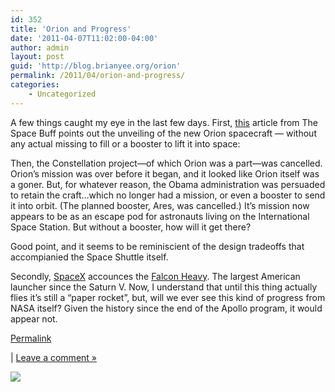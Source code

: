 ```yaml
---
id: 352
title: 'Orion and Progress'
date: '2011-04-07T11:02:00-04:00'
author: admin
layout: post
guid: 'http://blog.brianyee.org/orion'
permalink: /2011/04/orion-and-progress/
categories:
    - Uncategorized
---
```


A few things caught my eye in the last few days. First, [this](http://www.thespacebuff.com/mars/spacecraft-unveiled-but-whats-it-for/) article from The Space Buff points out the unveiling of the new Orion spacecraft — without any actual missing to fill or a booster to lift it into space:

<span style="color: #696969; font-family: Arial, Verdana, sans-serif; font-size: 12px; line-height: 21px;"> </span>

Then, the Constellation project—of which Orion was a part—was cancelled. Orion’s mission was over before it began, and it looked like Orion itself was a goner. But, for whatever reason, the Obama administration was persuaded to retain the craft…which no longer had a mission, or even a booster to send it into orbit. (The planned booster, Ares, was cancelled.) It’s mission now appears to be as an escape pod for astronauts living on the International Space Station. But without a booster, how will it get there?

Good point, and it seems to be reminiscient of the design tradeoffs that accompianied the Space Shuttle itself.

Secondly, [SpaceX](http://www.spacex.com/) accounces the [Falcon Heavy](http://www.nasaspaceflight.com/2011/04/spacex-falcon-heavy-tag-team-share-20-launches-year/). The largest American launcher since the Saturn V. Now, I understand that until this thing actually flies it’s still a “paper rocket”, but, will we ever see this kind of progress from NASA itself? Given the history since the end of the Apollo program, it would appear not.

[Permalink](http://blog.brianyee.org/orion)

 | [Leave a comment »](http://blog.brianyee.org/orion#comment)

![](http://feeds.feedburner.com/~r/brianyee/LmTz/~4/uxSItq5XfT0)